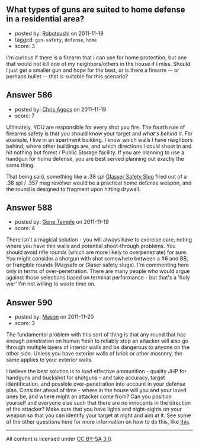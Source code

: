 ## What types of guns are suited to home defense in a residential area?

- posted by: [Robotsushi](https://stackexchange.com/users/-1/153-robotsushi) on 2011-11-19
- tagged: `gun-safety`, `defense`, `home`
- score: 3

I'm curious if there is a firearm that I can use for home protection, but one that would not kill one of my neighbors/others in the house if I miss. Should I just get a smaller gun and hope for the best, or is there a firearm -- or perhaps bullet -- that is suitable for this scenario?


## Answer 586

- posted by: [Chris Agocs](https://stackexchange.com/users/-1/12-chris-agocs) on 2011-11-19
- score: 7

<p>Ultimately, YOU are responsible for every shot you fire. The fourth rule of firearms safety is that you should know your target and <em>what's behind it</em>. For example, I live in an apartment building. I know which walls I have neighbors behind, where other buildings are, and which directions I could shoot in and hit nothing but forest / Public Storage facility. If you are planning to use a handgun for home defense, you are best served planning out exactly the same thing.</p>

<p>That being said, something like a .38 spl <a href="http://en.wikipedia.org/wiki/Glaser_Safety_Slug">Glasser Safety Slug</a> fired out of a .38 spl / .357 mag revolver would be a practical home defense weapon, and the round is designed to fragment upon hitting drywall.</p>



## Answer 588

- posted by: [Gene Temple](https://stackexchange.com/users/-1/254-gene-temple) on 2011-11-19
- score: 4

There isn't a magical solution - you will always have to exercise care, noting where you have thin walls and potential shoot-through problems.  You should avoid rifle rounds (which are more likely to overpenetrate) for sure.  You might consider a shotgun with shot somewhere between a #6 and BB, or frangible rounds (Magsafe or Glaser safety slugs).  I'm commenting here only in terms of over-penetration.  There are many people who would argue against those selections based on terminal performance - but that's a 'holy war' I'm not willing to waste time on.


## Answer 590

- posted by: [Mason](https://stackexchange.com/users/-1/19-mason) on 2011-11-20
- score: 3

<p>The fundamental problem with this sort of thing is that any round that has enough penetration on human flesh to reliably stop an attacker will also go through multiple layers of interior walls and be dangerous to anyone on the other side. Unless you have exterior walls of brick or other masonry, the same applies to your exterior walls.</p>

<p>I believe the best solution is to load effective ammunition - quality JHP for handguns and buckshot for shotguns - and take accuracy, target identification, and possible over-penetration into account in your defense plan. Consider ahead of time - where in the house will you and your loved ones be, and where might an attacker come from? Can you position yourself and everyone else such that there are no innocents in the direction of the attacker? Make sure that you have lights and night-sights on your weapon so that you can identify your target at night and aim at it. See some of the other questions here for more information on how to do this, like <a href="http://firearms.stackexchange.com/questions/310/what-should-i-do-to-become-more-comfortable-with-defending-my-house-and-family-a">this</a>.</p>




---

All content is licensed under [CC BY-SA 3.0](https://creativecommons.org/licenses/by-sa/3.0/).
